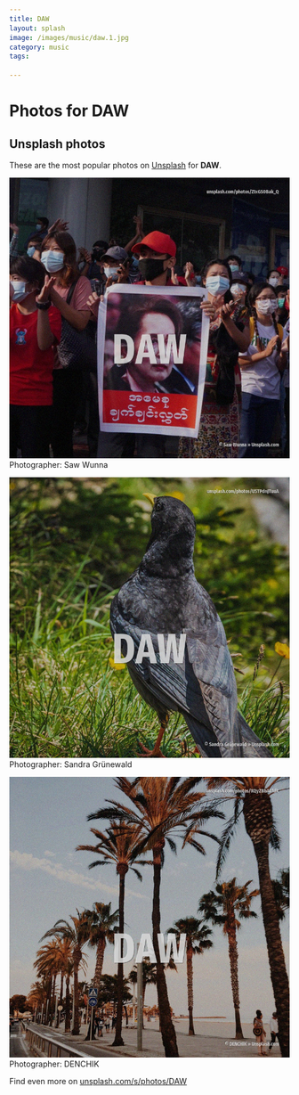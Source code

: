 ```yaml
---
title: DAW
layout: splash
image: /images/music/daw.1.jpg
category: music
tags:

---
```

# Photos for DAW
 
## Unsplash photos
These are the most popular photos on [Unsplash](https://unsplash.com) for **DAW**.
 
![DAW](/images/music/daw.1.jpg)
Photographer:  Saw Wunna
 
![DAW](/images/music/daw.2.jpg)
Photographer:  Sandra Grünewald
 
![DAW](/images/music/daw.3.jpg)
Photographer:  DENCHIK
 
Find even more on [unsplash.com/s/photos/DAW](https://unsplash.com/s/photos/DAW)
 
